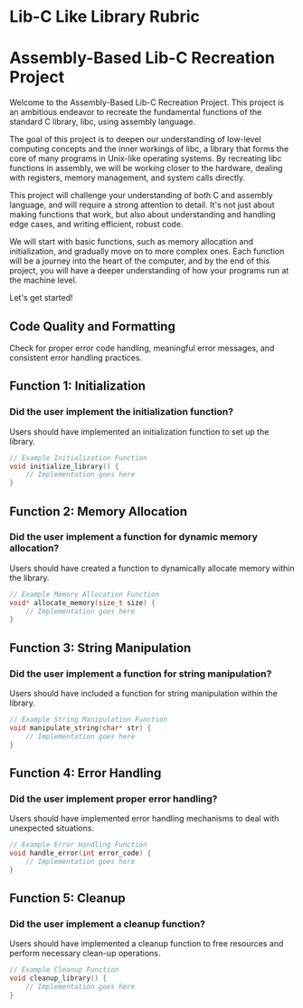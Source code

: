 # Lib-C Like Library Rubric

# Assembly-Based Lib-C Recreation Project

Welcome to the Assembly-Based Lib-C Recreation Project. This project is an ambitious endeavor to recreate the fundamental functions of the standard C library, libc, using assembly language.

The goal of this project is to deepen our understanding of low-level computing concepts and the inner workings of libc, a library that forms the core of many programs in Unix-like operating systems. By recreating libc functions in assembly, we will be working closer to the hardware, dealing with registers, memory management, and system calls directly.

This project will challenge your understanding of both C and assembly language, and will require a strong attention to detail. It's not just about making functions that work, but also about understanding and handling edge cases, and writing efficient, robust code.

We will start with basic functions, such as memory allocation and initialization, and gradually move on to more complex ones. Each function will be a journey into the heart of the computer, and by the end of this project, you will have a deeper understanding of how your programs run at the machine level.

Let's get started!

## Code Quality and Formatting

Check for proper error code handling, meaningful error messages, and consistent error handling practices.

## Function 1: Initialization

### Did the user implement the initialization function?

Users should have implemented an initialization function to set up the library.

```c
// Example Initialization Function
void initialize_library() {
    // Implementation goes here
}
```

## Function 2: Memory Allocation

### Did the user implement a function for dynamic memory allocation?

Users should have created a function to dynamically allocate memory within the library.

```c
// Example Memory Allocation Function
void* allocate_memory(size_t size) {
    // Implementation goes here
}
```

## Function 3: String Manipulation

### Did the user implement a function for string manipulation?

Users should have included a function for string manipulation within the library.

```c
// Example String Manipulation Function
void manipulate_string(char* str) {
    // Implementation goes here
}
```

## Function 4: Error Handling

### Did the user implement proper error handling?

Users should have implemented error handling mechanisms to deal with unexpected situations.

```c
// Example Error Handling Function
void handle_error(int error_code) {
    // Implementation goes here
}
```

## Function 5: Cleanup

### Did the user implement a cleanup function?

Users should have implemented a cleanup function to free resources and perform necessary clean-up operations.

```c
// Example Cleanup Function
void cleanup_library() {
    // Implementation goes here
}
```
